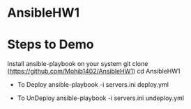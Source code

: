 # AnsibleHW1

# Steps to Demo

  Install ansible-playbook on your system
  git clone (https://github.com/Mohib1402/AnsibleHW1)
  cd AnsibleHW1

- To Deploy
  ansible-playbook -i servers.ini deploy.yml

- To UnDeploy
  ansible-playbook -i servers.ini undeploy.yml
